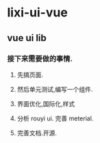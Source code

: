 # lixi-ui-vue

## vue ui lib

### 接下来需要做的事情.

1. 先搞页面.

2. 然后单元测试,编写一个组件.

3. 界面优化,国际化,样式

4. 分析 rouyi ui. 完善 meterial.

5. 完善文档.开源.
